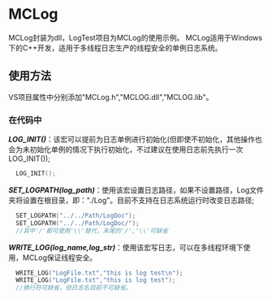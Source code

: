 # MCLog
MCLog封装为dll，LogTest项目为MCLog的使用示例。
MCLog适用于Windows下的C++开发，适用于多线程日志生产的线程安全的单例日志系统。
## 使用方法
VS项目属性中分别添加"MCLog.h","MCLOG.dll","MCLOG.lib"。
### 在代码中
***LOG_INIT()***：该宏可以提前为日志单例进行初始化(但即使不初始化，其他操作也会为未初始化单例的情况下执行初始化，不过建议在使用日志前先执行一次LOG_INIT());
```c++
  LOG_INIT();
```
***SET_LOGPATH(log_path)***：使用该宏设置日志路径，如果不设置路径，Log文件夹将设置在根目录，即："./Log"。目前不支持在日志系统运行时改变日志路径;
```c++
  SET_LOGPATH("../../Path/LogDoc");
  SET_LOGPATH("../../Path/LogDoc/");
  //其中'/'都可使用'\\'替代，末尾的'/','\\'可缺省
```
***WRITE_LOG(log_name,log_str)***：使用该宏写日志，可以在多线程环境下使用，MCLog保证线程安全。
```c++
  WRITE_LOG("LogFile.txt","this is log test\n");
  WRITE_LOG("LogFile.txt","this is log test");
  //换行符可缺省，但日志名目前不可缺省。
```
